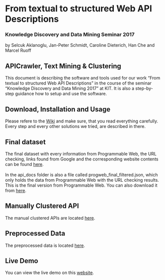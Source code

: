 # From textual to structured Web API Descriptions
### Knowledge Discovery and Data Mining Seminar 2017
by Selcuk Aklanoglu, Jan-Peter Schmidt, Caroline Dieterich, Han Che and Marcel Ruoff

## APICrawler, Text Mining & Clustering
This document is describing the software and tools used for our work “From textual to structured Web API Descriptions” in the course of the seminar “Knowledge Discovery and Data Mining 2017” at KIT. It is also a step-by-step guidance how to setup and use the software.

## Download, Installation and Usage
Please refere to the [Wiki](../../wiki/1.Start) and make sure, that you read everything carefully. Every step and every other solutions we tried, are described in there.

## Final dataset
The final dataset with every information from Programmable Web, the URL checking, links found from Google and the corresponding website contents can be found [here](https://drive.google.com/open?id=0B6pePF5DAf_hU0NhN3BpSmN1Tlk).
<br><br>
In the api_docs folder is also a file called progweb_final_filtered.json, which only holds the data from Programmable Web with the URL checking results. This is the final version from Programmable Web. You can also download it from [here](https://drive.google.com/open?id=0B6pePF5DAf_hZkhxWVZVcjFPMEU).

## Manually Clustered API
The manual clustered APIs are located [here](1_data/4_cluster_single/manuel_cluster/).

## Preprocessed Data
The preprocessed data is located [here](1_data/).

## Live Demo
You can view the live demo on this [website](http://webapi.bplaced.net).
